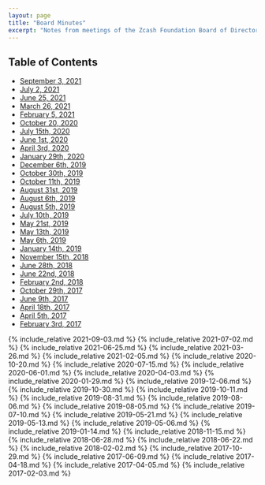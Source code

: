 ```yaml
---
layout: page
title: "Board Minutes"
excerpt: "Notes from meetings of the Zcash Foundation Board of Directors."
---
```


## Table of Contents
- [September 3, 2021](#september-03-2021)
- [July 2, 2021](#july-02-2021)
- [June 25, 2021](#june-25-2021)
- [March 26, 2021](#march-26-2021)
- [February 5, 2021](#february-5-2021)
- [October 20, 2020](#october-20-2020)
- [July 15th, 2020](#july-15-2020)
- [June 1st, 2020](#june-1-2020)
- [April 3rd, 2020](#april-3-2020)
- [January 29th, 2020](#january-29-2020)
- [December 6th, 2019](#december-6-2019)
- [October 30th, 2019](#october-30-2019)
- [October 11th, 2019](#october-11-2019)
- [August 31st, 2019](#august-31-2019)
- [August 6th, 2019](#august-6-2019)
- [August 5th, 2019](#august-5-2019)
- [July 10th, 2019](#july-10-2019)
- [May 21st, 2019](#may-21-2019)
- [May 13th, 2019](#may-13-2019)
- [May 6th, 2019](#may-6-2019)
- [January 14th, 2019](#january-14-2019)
- [November 15th, 2018](#november-15-2018)
- [June 28th, 2018](#june-28-2018)
- [June 22nd, 2018](#june-22-2018)
- [February 2nd, 2018](#february-2-2018)
- [October 29th, 2017](#october-29-2017)
- [June 9th, 2017](#june-9-2017)
- [April 18th, 2017](#april-18-2017)
- [April 5th, 2017](#april-5-2017)
- [February 3rd, 2017](#february-3-2017)

{% include_relative 2021-09-03.md %}
{% include_relative 2021-07-02.md %}
{% include_relative 2021-06-25.md %}
{% include_relative 2021-03-26.md %}
{% include_relative 2021-02-05.md %}
{% include_relative 2020-10-20.md %}
{% include_relative 2020-07-15.md %}
{% include_relative 2020-06-01.md %}
{% include_relative 2020-04-03.md %}
{% include_relative 2020-01-29.md %}
{% include_relative 2019-12-06.md %}
{% include_relative 2019-10-30.md %}
{% include_relative 2019-10-11.md %}
{% include_relative 2019-08-31.md %}
{% include_relative 2019-08-06.md %}
{% include_relative 2019-08-05.md %}
{% include_relative 2019-07-10.md %}
{% include_relative 2019-05-21.md %}
{% include_relative 2019-05-13.md %}
{% include_relative 2019-05-06.md %}
{% include_relative 2019-01-14.md %}
{% include_relative 2018-11-15.md %}
{% include_relative 2018-06-28.md %}
{% include_relative 2018-06-22.md %}
{% include_relative 2018-02-02.md %}
{% include_relative 2017-10-29.md %}
{% include_relative 2017-06-09.md %}
{% include_relative 2017-04-18.md %}
{% include_relative 2017-04-05.md %}
{% include_relative 2017-02-03.md %}
